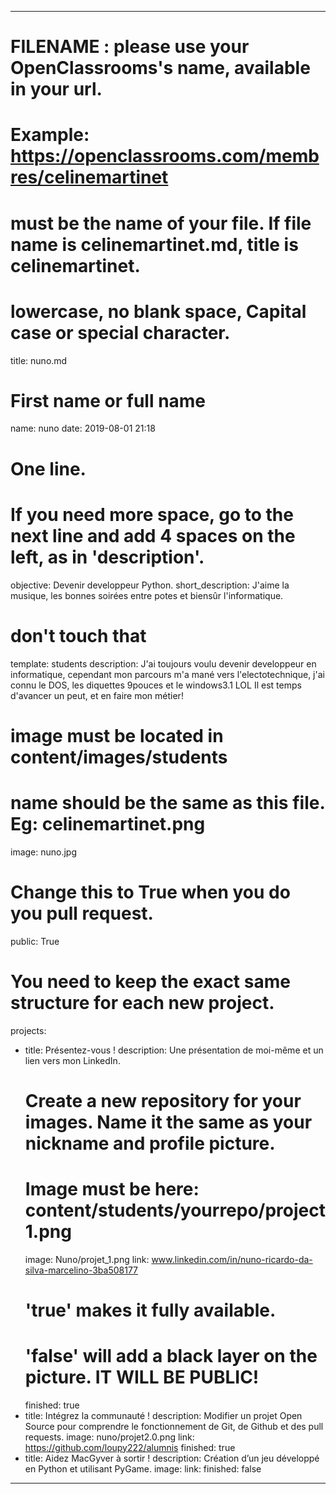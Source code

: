 ---

# FILENAME : please use your OpenClassrooms's name, available in your url.
# Example: https://openclassrooms.com/membres/celinemartinet
# must be the name of your file. If file name is celinemartinet.md, title is celinemartinet.
# lowercase, no blank space, Capital case or special character.
title: nuno.md

# First name or full name
name: nuno
date: 2019-08-01 21:18

# One line.
# If you need more space, go to the next line and add 4 spaces on the left, as in 'description'.
objective: Devenir developpeur Python.
short_description: J'aime la musique, les bonnes soirées entre potes et biensûr l'informatique.

# don't touch that
template: students
description:
    J'ai toujours voulu devenir developpeur en informatique, cependant mon parcours m'a mané vers l'electotechnique,
	j'ai connu le DOS, les diquettes 9pouces et le windows3.1 LOL
	Il est temps d'avancer un peut, et en faire mon métier! 

# image must be located in content/images/students
# name should be the same as this file. Eg: celinemartinet.png
image: nuno.jpg

# Change this to True when you do you pull request.
public: True

# You need to keep the exact same structure for each new project.
projects:
  - title: Présentez-vous !
    description: Une présentation de moi-même et un lien vers mon LinkedIn.
    # Create a new repository for your images. Name it the same as your nickname and profile picture.
    # Image must be here: content/students/yourrepo/project1.png
    image: Nuno/projet_1.png
    link: www.linkedin.com/in/nuno-ricardo-da-silva-marcelino-3ba508177
    # 'true' makes it fully available.
    # 'false' will add a black layer on the picture. IT WILL BE PUBLIC!
    finished: true
  - title: Intégrez la communauté !
    description: Modifier un projet Open Source pour comprendre le fonctionnement de Git, de Github et des pull requests. 
    image: nuno/projet2.0.png
    link: https://github.com/loupy222/alumnis
    finished: true
  - title: Aidez MacGyver à sortir !
    description: Création d’un jeu développé en Python et utilisant PyGame.
    image: 
    link: 
    finished: false
---